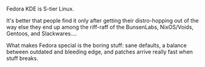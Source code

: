 Fedora KDE is S-tier Linux. 

It's better that people find it only after getting their distro-hopping out of the way else they end up among the riff-raff of the BunsenLabs, NixOS/Voids, Gentoos, and Slackwares....

What makes Fedora special is the boring stuff: sane defaults, a balance between outdated and bleeding edge, and patches arrive really fast when stuff breaks.
